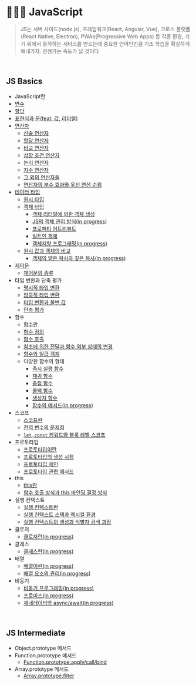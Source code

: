 # 🏃🏻‍♂️ JavaScript

> JS는 서버 사이드(node.js), 프레임워크(React, Angular, Vue), 크로스 플랫폼(React Native, Electron), PWAs(Progressive Web Apps) 등 각종 환경, 기기 위에서 동작하는 서비스를 만드는데 중요한 언어인만큼 기초 학습을 확실하게 해내가자. 언젠가는 속도가 날 것이다

<br>

## JS Basics

- JavaScript란
- [변수](https://github.com/jacenam/WIL-archive/blob/main/Web-Development/JS/JS-Basics/01-Variable/variable.md)
- [할당](https://github.com/jacenam/WIL-archive/blob/main/Web-Development/JS/JS-Basics/02-Assignmnet/assignment.md)
- [표현식과 문(feat. 값, 리터럴)](https://github.com/jacenam/WIL-archive/blob/main/Web-Development/JS/JS-Basics/03-Expression/expression.md)
- [연산자](https://github.com/jacenam/WIL-archive/blob/main/Web-Development/JS/JS-Basics/04-Operator/01-operator-intro.md)
  - [산술 연산자](https://github.com/jacenam/WIL-archive/blob/main/Web-Development/JS/JS-Basics/04-Operator/02-arithmetic-operator.md)
  - [할당 연산자](https://github.com/jacenam/WIL-archive/blob/main/Web-Development/JS/JS-Basics/04-Operator/03-assignment-operator.md)
  - [비교 연산자](https://github.com/jacenam/WIL-archive/blob/main/Web-Development/JS/JS-Basics/04-Operator/04-comparison-operator.md)
  - [삼항 조건 연산자](https://github.com/jacenam/WIL-archive/blob/main/Web-Development/JS/JS-Basics/04-Operator/05-ternary-operator.md)
  - [논리 연산자](https://github.com/jacenam/WIL-archive/blob/main/Web-Development/JS/JS-Basics/04-Operator/06-logical-operator.md)
  - [지수 연산자](https://github.com/jacenam/WIL-archive/blob/main/Web-Development/JS/JS-Basics/04-Operator/07-exponentiation-operator.md)
  - [그 외의 연산자들](https://github.com/jacenam/WIL-archive/blob/main/Web-Development/JS/JS-Basics/04-Operator/08-other-operators.md)
  - [연산자의 부수 효과와 우선 연산 순위](https://github.com/jacenam/WIL-archive/blob/main/Web-Development/JS/JS-Basics/04-Operator/09-operator-after-effect.md)
- [데이터 타입](https://github.com/jacenam/WIL-archive/blob/main/Web-Development/JS/JS-Basics/05-Data-Type/01-data-type.md)
  - [원시 타입](https://github.com/jacenam/WIL-archive/blob/main/Web-Development/JS/JS-Basics/05-Data-Type/02-primitive-type.md)
  - [객체 타입](https://github.com/jacenam/WIL-archive/blob/main/Web-Development/JS/JS-Basics/05-Data-Type/03-object-type.md)
    - [객체 리터럴에 의한 객체 생성](https://github.com/jacenam/WIL-archive/blob/main/Web-Development/JS/JS-Basics/05-Data-Type/03.1-object-literal.md)
    - [JS의 객체 관리 방식(in progress)](https://github.com/jacenam/WIL-archive/blob/main/Web-Development/JS/JS-Basics/05-Data-Type/03.2-js-object.md)
    - [프로퍼티 어트리뷰트](https://github.com/jacenam/WIL-archive/blob/main/Web-Development/JS/JS-Basics/05-Data-Type/03.3-property-attribute.md)
    - [빌트인 객체](https://github.com/jacenam/WIL-archive/blob/main/Web-Development/JS/JS-Basics/05-Data-Type/03.4-built-in--object.md)
    - [객체지향 프로그래밍(in progress)](https://github.com/jacenam/WIL-archive/blob/main/Web-Development/JS/JS-Basics/05-Data-Type/03.5-object-oriented-programming.md)
  - [원시 값과 객체의 비교](https://github.com/jacenam/WIL-archive/blob/main/Web-Development/JS/JS-Basics/05-Data-Type/04-primitive-object-comparison.md)
    - [객체의 얕은 복사와 깊은 복사(in progress)](https://github.com/jacenam/WIL-archive/blob/main/Web-Development/JS/JS-Basics/05-Data-Type/04.1-shallow-deep-copy.md)
- [제어문](https://github.com/jacenam/WIL-archive/blob/main/Web-Development/JS/JS-Basics/06-Control-Flow/01-control-flow-statement--intro.md)
  - [제어문의 종류](https://github.com/jacenam/WIL-archive/blob/main/Web-Development/JS/JS-Basics/06-Control-Flow/02-control-flow-statements.md)
- 타입 변환과 단축 평가
  - [명시적 타입 변환](https://github.com/jacenam/WIL-archive/blob/main/Web-Development/JS/JS-Basics/07-Coercion-Short-Circuit/01-explicit-coercion.md)
  - [암묵적 타입 변환](https://github.com/jacenam/WIL-archive/blob/main/Web-Development/JS/JS-Basics/07-Coercion-Short-Circuit/02-implicit-coercion.md)
  - [타입 변환과 불변 값](https://github.com/jacenam/WIL-archive/blob/main/Web-Development/JS/JS-Basics/07-Coercion-Short-Circuit/03-type-casting.md)
  - [단축 평가](https://github.com/jacenam/WIL-archive/blob/main/Web-Development/JS/JS-Basics/07-Coercion-Short-Circuit/04-short-circuit--evaluation.md)
- 함수
  - [함수란](https://github.com/jacenam/WIL-archive/blob/main/Web-Development/JS/JS-Basics/08-Function/01-function-intro.md)
  - [함수 정의](https://github.com/jacenam/WIL-archive/blob/main/Web-Development/JS/JS-Basics/08-Function/02-defining-functions.md)
  - [함수 호출](https://github.com/jacenam/WIL-archive/blob/main/Web-Development/JS/JS-Basics/08-Function/03-function-invoke.md)
  - [참조에 의한 전달과 함수 외부 상태의 변경](https://github.com/jacenam/WIL-archive/blob/main/Web-Development/JS/JS-Basics/08-Function/04-pass-by-reference.md)
  - [함수와 일급 객체](https://github.com/jacenam/WIL-archive/blob/main/Web-Development/JS/JS-Basics/08-Function/05-first-class-object.md)
  - 다양한 함수의 형태
    - [즉시 실행 함수](https://github.com/jacenam/WIL-archive/blob/main/Web-Development/JS/JS-Basics/08-Function/Function-Types/01-immediately-invoked-function.md)
    - [재귀 함수](https://github.com/jacenam/WIL-archive/blob/main/Web-Development/JS/JS-Basics/08-Function/Function-Types/02-recursive-function.md)
    - [중첩 함수](https://github.com/jacenam/WIL-archive/blob/main/Web-Development/JS/JS-Basics/08-Function/Function-Types/03-nested-function.md)
    - [콜백 함수](https://github.com/jacenam/WIL-archive/blob/main/Web-Development/JS/JS-Basics/08-Function/Function-Types/04-callback-function.md)
    - [생성자 함수](https://github.com/jacenam/WIL-archive/blob/main/Web-Development/JS/JS-Basics/08-Function/Function-Types/05-constructor-function.md)
    - [함수와 메서드(in progress)](https://github.com/jacenam/WIL-archive/blob/main/Web-Development/JS/JS-Basics/08-Function/Function-Types/06-functions-methods.md)
- 스코프
  - [스코프란](https://github.com/jacenam/WIL-archive/blob/main/Web-Development/JS/JS-Basics/09-Scope/01-scope-intro.md)
  - [전역 변수의 문제점](https://github.com/jacenam/WIL-archive/blob/main/Web-Development/JS/JS-Basics/09-Scope/02-global-variable.md)
  - [`let`, `const` 키워드와 블록 레벨 스코프](https://github.com/jacenam/WIL-archive/blob/main/Web-Development/JS/JS-Basics/09-Scope/03-variable-indentifiers.md)
- 프로토타입
  - [프로토타입이란](https://github.com/jacenam/WIL-archive/blob/main/Web-Development/JS/JS-Basics/10-Prototype/01-prototype-intro.md)
  - [프로토타입의 생성 시점](https://github.com/jacenam/WIL-archive/blob/main/Web-Development/JS/JS-Basics/10-Prototype/02-prototype-creation.md)
  - [프로토타입 체인](https://github.com/jacenam/WIL-archive/blob/main/Web-Development/JS/JS-Basics/10-Prototype/03-prototype-chain.md)
  - [프로토타입 관련 메서드](https://github.com/jacenam/WIL-archive/blob/main/Web-Development/JS/JS-Basics/10-Prototype/04-prototype-methods.md)
- this
  - [this란](https://github.com/jacenam/WIL-archive/blob/main/Web-Development/JS/JS-Basics/11-This/01-this-intro.md)
  - [함수 호출 방식과 this 바인딩 결정 방식](https://github.com/jacenam/WIL-archive/blob/main/Web-Development/JS/JS-Basics/11-This/02-function-invoke-this-binding.md)
- 실행 컨텍스트
  - [실행 컨텍스트란](https://github.com/jacenam/WIL-archive/blob/main/Web-Development/JS/JS-Basics/12-Execution-context/01-execution-context.md)
  - [실행 컨텍스트 스택과 렉시컬 환경](https://github.com/jacenam/WIL-archive/blob/main/Web-Development/JS/JS-Basics/12-Execution-context/02-stack-lexcial.md)
  - [실행 컨텍스트의 생성과 식별자 검색 과정](https://github.com/jacenam/WIL-archive/blob/main/Web-Development/JS/JS-Basics/12-Execution-context/03-execution-context-identifier.md)
- 클로저
  - [클로저란(in progress)](https://github.com/jacenam/WIL-archive/blob/main/Web-Development/JS/JS-Basics/13-Closure/closure.md)
- 클래스
  - [클래스란(in progress)]()
- 배열
  - [배열이란(in progress)](https://github.com/jacenam/WIL-archive/blob/main/Web-Development/JS/JS-Basics/14-Array/01-array-intro.md)
  - [배열 요소의 관리(in progress)](https://github.com/jacenam/WIL-archive/blob/main/Web-Development/JS/JS-Basics/14-Array/02-array-element.md)
- 비동기
  - [비동기 프로그래밍(in progress)](https://github.com/jacenam/WIL-archive/blob/main/Web-Development/JS/JS-Basics/15-Asynchronous/01-asynchronous-programming.md)
  - [프로미스(in progress)](https://github.com/jacenam/WIL-archive/blob/main/Web-Development/JS/JS-Basics/15-Asynchronous/02-promise.md)
  - [제네레이터와 async/await(in progress)](https://github.com/jacenam/WIL-archive/blob/main/Web-Development/JS/JS-Basics/15-Asynchronous/03-async-await.md)

<br>

## JS Intermediate

- Object.prototype 메서드
- Function.prototype 메서드
  - [Function.prototype.apply/call/bind]()
- Array.prototype 메서드
  - [Array.prototype.filter]()

<br>
